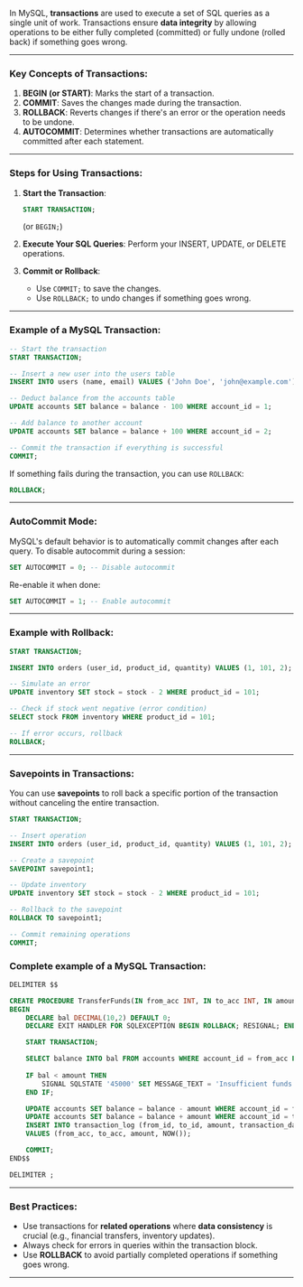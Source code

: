 In MySQL, **transactions** are used to execute a set of SQL queries as a single unit of work. Transactions ensure **data integrity** by allowing operations to be either fully completed (committed) or fully undone (rolled back) if something goes wrong.

---

### Key Concepts of Transactions:
1. **BEGIN (or START)**: Marks the start of a transaction.
2. **COMMIT**: Saves the changes made during the transaction.
3. **ROLLBACK**: Reverts changes if there's an error or the operation needs to be undone.
4. **AUTOCOMMIT**: Determines whether transactions are automatically committed after each statement.

---

### Steps for Using Transactions:

1. **Start the Transaction**:
   ```sql
   START TRANSACTION; 
   ```
   (or `BEGIN;`)

2. **Execute Your SQL Queries**:
   Perform your INSERT, UPDATE, or DELETE operations.

3. **Commit or Rollback**:
   - Use `COMMIT;` to save the changes.
   - Use `ROLLBACK;` to undo changes if something goes wrong.

---

### Example of a MySQL Transaction:

```sql
-- Start the transaction
START TRANSACTION;

-- Insert a new user into the users table
INSERT INTO users (name, email) VALUES ('John Doe', 'john@example.com');

-- Deduct balance from the accounts table
UPDATE accounts SET balance = balance - 100 WHERE account_id = 1;

-- Add balance to another account
UPDATE accounts SET balance = balance + 100 WHERE account_id = 2;

-- Commit the transaction if everything is successful
COMMIT;
```

If something fails during the transaction, you can use `ROLLBACK`:

```sql
ROLLBACK;
```

---

### AutoCommit Mode:

MySQL's default behavior is to automatically commit changes after each query. To disable autocommit during a session:

```sql
SET AUTOCOMMIT = 0; -- Disable autocommit
```

Re-enable it when done:

```sql
SET AUTOCOMMIT = 1; -- Enable autocommit
```

---

### Example with Rollback:

```sql
START TRANSACTION;

INSERT INTO orders (user_id, product_id, quantity) VALUES (1, 101, 2);

-- Simulate an error
UPDATE inventory SET stock = stock - 2 WHERE product_id = 101;

-- Check if stock went negative (error condition)
SELECT stock FROM inventory WHERE product_id = 101;

-- If error occurs, rollback
ROLLBACK;
```

---

### Savepoints in Transactions:

You can use **savepoints** to roll back a specific portion of the transaction without canceling the entire transaction.

```sql
START TRANSACTION;

-- Insert operation
INSERT INTO orders (user_id, product_id, quantity) VALUES (1, 101, 2);

-- Create a savepoint
SAVEPOINT savepoint1;

-- Update inventory
UPDATE inventory SET stock = stock - 2 WHERE product_id = 101;

-- Rollback to the savepoint
ROLLBACK TO savepoint1;

-- Commit remaining operations
COMMIT;
```

### Complete example of a MySQL Transaction:

```sql
DELIMITER $$

CREATE PROCEDURE TransferFunds(IN from_acc INT, IN to_acc INT, IN amount DECIMAL(10,2))
BEGIN
    DECLARE bal DECIMAL(10,2) DEFAULT 0;
    DECLARE EXIT HANDLER FOR SQLEXCEPTION BEGIN ROLLBACK; RESIGNAL; END;

    START TRANSACTION;

    SELECT balance INTO bal FROM accounts WHERE account_id = from_acc FOR UPDATE;
    
    IF bal < amount THEN
        SIGNAL SQLSTATE '45000' SET MESSAGE_TEXT = 'Insufficient funds';
    END IF;

    UPDATE accounts SET balance = balance - amount WHERE account_id = from_acc;
    UPDATE accounts SET balance = balance + amount WHERE account_id = to_acc;
    INSERT INTO transaction_log (from_id, to_id, amount, transaction_date) 
    VALUES (from_acc, to_acc, amount, NOW());

    COMMIT;
END$$

DELIMITER ;
```
---

### Best Practices:
- Use transactions for **related operations** where **data consistency** is crucial (e.g., financial transfers, inventory updates).
- Always check for errors in queries within the transaction block.
- Use **ROLLBACK** to avoid partially completed operations if something goes wrong.

---

